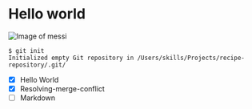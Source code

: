 # Hello world
![Image of messi](https://cloudfront-us-east-1.images.arcpublishing.com/infobae/7DEIMH4HH5J4QA4YXD2IHIJDZQ.jpg)
```
$ git init
Initialized empty Git repository in /Users/skills/Projects/recipe-repository/.git/
```
- [x] Hello World
- [x] Resolving-merge-conflict
- [ ] Markdown
